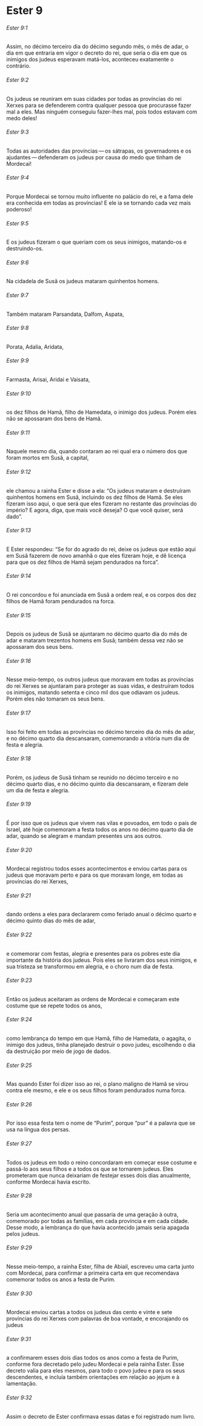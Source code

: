 # Ester 9

###### Ester 9:1

Assim, no décimo terceiro dia do décimo segundo mês, o mês de adar, o dia em que entraria em vigor o decreto do rei, que seria o dia em que os inimigos dos judeus esperavam matá-los, aconteceu exatamente o contrário.

###### Ester 9:2

Os judeus se reuniram em suas cidades por todas as províncias do rei Xerxes para se defenderem contra qualquer pessoa que procurasse fazer mal a eles. Mas ninguém conseguiu fazer-lhes mal, pois todos estavam com medo deles!

###### Ester 9:3

Todas as autoridades das províncias — os sátrapas, os governadores e os ajudantes — defenderam os judeus por causa do medo que tinham de Mordecai!

###### Ester 9:4

Porque Mordecai se tornou muito influente no palácio do rei, e a fama dele era conhecida em todas as províncias! E ele ia se tornando cada vez mais poderoso!

###### Ester 9:5

E os judeus fizeram o que queriam com os seus inimigos, matando-os e destruindo-os.

###### Ester 9:6

Na cidadela de Susã os judeus mataram quinhentos homens.

###### Ester 9:7

Também mataram Parsandata, Dalfom, Aspata,

###### Ester 9:8

Porata, Adalia, Aridata,

###### Ester 9:9

Farmasta, Arisai, Aridai e Vaisata,

###### Ester 9:10

os dez filhos de Hamã, filho de Hamedata, o inimigo dos judeus. Porém eles não se apossaram dos bens de Hamã.

###### Ester 9:11

Naquele mesmo dia, quando contaram ao rei qual era o número dos que foram mortos em Susã, a capital,

###### Ester 9:12

ele chamou a rainha Ester e disse a ela: “Os judeus mataram e destruíram quinhentos homens em Susã, incluindo os dez filhos de Hamã. Se eles fizeram isso aqui, o que será que eles fizeram no restante das províncias do império? E agora, diga, que mais você deseja? O que você quiser, será dado”.

###### Ester 9:13

E Ester respondeu: “Se for do agrado do rei, deixe os judeus que estão aqui em Susã fazerem de novo amanhã o que eles fizeram hoje, e dê licença para que os dez filhos de Hamã sejam pendurados na forca”.

###### Ester 9:14

O rei concordou e foi anunciada em Susã a ordem real, e os corpos dos dez filhos de Hamã foram pendurados na forca.

###### Ester 9:15

Depois os judeus de Susã se ajuntaram no décimo quarto dia do mês de adar e mataram trezentos homens em Susã; também dessa vez não se apossaram dos seus bens.

###### Ester 9:16

Nesse meio-tempo, os outros judeus que moravam em todas as províncias do rei Xerxes se ajuntaram para proteger as suas vidas, e destruíram todos os inimigos, matando setenta e cinco mil dos que odiavam os judeus. Porém eles não tomaram os seus bens.

###### Ester 9:17

Isso foi feito em todas as províncias no décimo terceiro dia do mês de adar, e no décimo quarto dia descansaram, comemorando a vitória num dia de festa e alegria.

###### Ester 9:18

Porém, os judeus de Susã tinham se reunido no décimo terceiro e no décimo quarto dias, e no décimo quinto dia descansaram, e fizeram dele um dia de festa e alegria.

###### Ester 9:19

É por isso que os judeus que vivem nas vilas e povoados, em todo o país de Israel, até hoje comemoram a festa todos os anos no décimo quarto dia de adar, quando se alegram e mandam presentes uns aos outros.

###### Ester 9:20

Mordecai registrou todos esses acontecimentos e enviou cartas para os judeus que moravam perto e para os que moravam longe, em todas as províncias do rei Xerxes,

###### Ester 9:21

dando ordens a eles para declararem como feriado anual o décimo quarto e décimo quinto dias do mês de adar,

###### Ester 9:22

e comemorar com festas, alegria e presentes para os pobres este dia importante da história dos judeus. Pois eles se livraram dos seus inimigos, e sua tristeza se transformou em alegria, e o choro num dia de festa.

###### Ester 9:23

Então os judeus aceitaram as ordens de Mordecai e começaram este costume que se repete todos os anos,

###### Ester 9:24

como lembrança do tempo em que Hamã, filho de Hamedata, o agagita, o inimigo dos judeus, tinha planejado destruir o povo judeu, escolhendo o dia da destruição por meio de jogo de dados.

###### Ester 9:25

Mas quando Ester foi dizer isso ao rei, o plano maligno de Hamã se virou contra ele mesmo, e ele e os seus filhos foram pendurados numa forca.

###### Ester 9:26

Por isso essa festa tem o nome de “Purim”, porque “pur” é a palavra que se usa na língua dos persas.

###### Ester 9:27

Todos os judeus em todo o reino concordaram em começar esse costume e passá-lo aos seus filhos e a todos os que se tornarem judeus. Eles prometeram que nunca deixariam de festejar esses dois dias anualmente, conforme Mordecai havia escrito.

###### Ester 9:28

Seria um acontecimento anual que passaria de uma geração à outra, comemorado por todas as famílias, em cada província e em cada cidade. Desse modo, a lembrança do que havia acontecido jamais seria apagada pelos judeus.

###### Ester 9:29

Nesse meio-tempo, a rainha Ester, filha de Abiail, escreveu uma carta junto com Mordecai, para confirmar a primeira carta em que recomendava comemorar todos os anos a festa de Purim.

###### Ester 9:30

Mordecai enviou cartas a todos os judeus das cento e vinte e sete províncias do rei Xerxes com palavras de boa vontade, e encorajando os judeus

###### Ester 9:31

a confirmarem esses dois dias todos os anos como a festa de Purim, conforme fora decretado pelo judeu Mordecai e pela rainha Ester. Esse decreto valia para eles mesmos, para todo o povo judeu e para os seus descendentes, e incluía também orientações em relação ao jejum e à lamentação.

###### Ester 9:32

Assim o decreto de Ester confirmava essas datas e foi registrado num livro.

